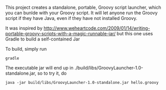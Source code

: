 This project creates a standalone, portable, Groovy script launcher, which you can bunlde with your Groovy script. It will let anyone run the Groovy script if they have Java, even if they have not installed Groovy.

It was inspired by http://www.weheartcode.com/2009/01/14/writing-portable-groovy-scripts-with-a-magic-runnable-jar/ but this one uses Gradle to build a self-contained Jar

To build, simply run

    gradle
    
The executable jar will end up in ./build/libs/GroovyLauncher-1.0-standalone.jar, so to try it, do

    java -jar build/libs/GroovyLauncher-1.0-standalone.jar hello.groovy